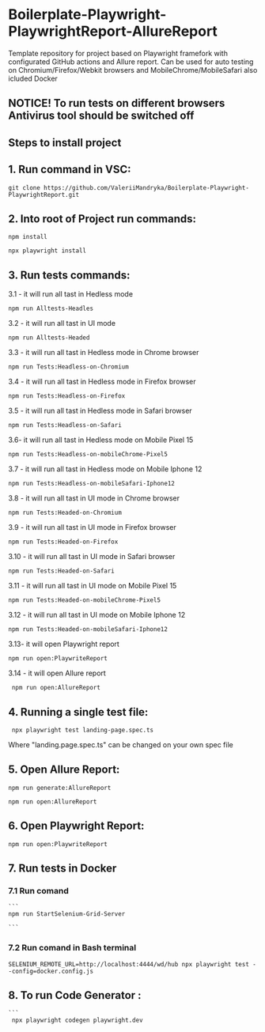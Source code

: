 # Boilerplate-Playwright-PlaywrightReport-AllureReport
Template repository for project based on Playwright framefork with configurated GitHub actions and Allure report. Can be used for auto testing on Chromium/Firefox/Webkit browsers and MobileChrome/MobileSafari also icluded Docker

 ##                                 NOTICE! To run tests on different browsers Antivirus tool should be switched off 

## Steps to install project

## 1. Run command in VSC:

```
git clone https://github.com/ValeriiMandryka/Boilerplate-Playwright-PlaywrightReport.git

```
## 2. Into root of Project run commands:
```
npm install

npx playwright install

```
## 3. Run tests commands:

   3.1   - it will run all tast in Hedless mode
      
    npm run Alltests-Headles 
   3.2 - it will run all tast in UI mode
    
    npm run Alltests-Headed   
   3.3   - it will run all tast in Hedless mode in Chrome browser
    
    npm run Tests:Headless-on-Chromium
    
       
   3.4   - it will run all tast in Hedless mode in Firefox browser
   
    npm run Tests:Headless-on-Firefox 
   3.5 - it will run all tast in Hedless mode in Safari browser
   
    npm run Tests:Headless-on-Safari      
   3.6- it will run all tast in Hedless mode on Mobile Pixel 15
   
    npm run Tests:Headless-on-mobileChrome-Pixel5    
   3.7 - it will run all tast in Hedless mode on Mobile Iphone 12
   
    npm run Tests:Headless-on-mobileSafari-Iphone12  
   3.8 - it will run all tast in UI mode in Chrome browser
    
    npm run Tests:Headed-on-Chromium  
   3.9 - it will run all tast in UI mode in Firefox browser
   
    npm run Tests:Headed-on-Firefox  
   3.10 - it will run all tast in UI mode in Safari browser
   
    npm run Tests:Headed-on-Safari  
   3.11 - it will run all tast in UI mode on Mobile Pixel 15
      
    npm run Tests:Headed-on-mobileChrome-Pixel5    
   3.12 - it will run all tast in UI mode on Mobile Iphone 12
   
    npm run Tests:Headed-on-mobileSafari-Iphone12   
   3.13- it will open Playwright report
       
    npm run open:PlaywriteReport  
   3.14 - it will open Allure report
   
     npm run open:AllureReport    
## 4. Running a single test file:
   
   ```
    npx playwright test landing-page.spec.ts

   ```
  Where "landing.page.spec.ts" can be changed on your own spec file
  
## 5. Open Allure Report:
   
   ```
   npm run generate:AllureReport
   
   npm run open:AllureReport
   ```
## 6. Open Playwright Report:  
   ```
   npm run open:PlaywriteReport
   ```
## 7. Run tests in Docker
  
  ### 7.1 Run comand
    
    ```
    npm run StartSelenium-Grid-Server

    ```
   ### 7.2 Run comand in Bash terminal
  
   ```
   SELENIUM_REMOTE_URL=http://localhost:4444/wd/hub npx playwright test --config=docker.config.js

   ```
 ## 8. To run Code Generator :
    
    ```
     npx playwright codegen playwright.dev

   ```

